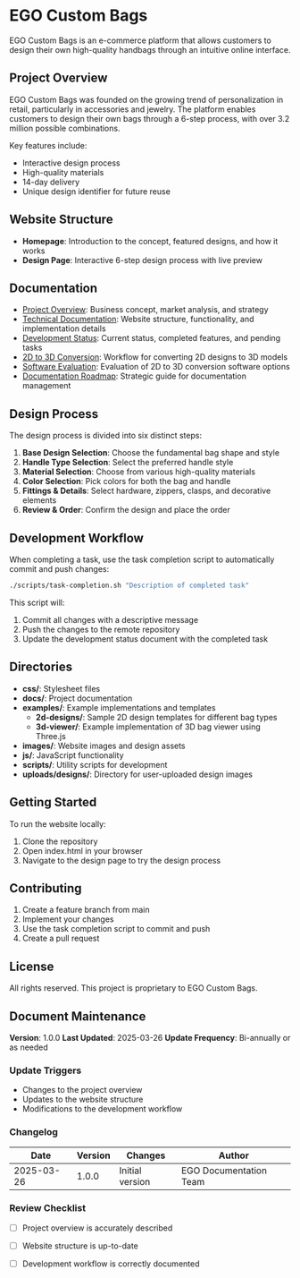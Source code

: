 # EGO Custom Bags

EGO Custom Bags is an e-commerce platform that allows customers to design their own high-quality handbags through an intuitive online interface.

## Project Overview

EGO Custom Bags was founded on the growing trend of personalization in retail, particularly in accessories and jewelry. The platform enables customers to design their own bags through a 6-step process, with over 3.2 million possible combinations.

Key features include:
- Interactive design process
- High-quality materials
- 14-day delivery
- Unique design identifier for future reuse

## Website Structure

- **Homepage**: Introduction to the concept, featured designs, and how it works
- **Design Page**: Interactive 6-step design process with live preview

## Documentation

- [Project Overview](docs/project-overview.md): Business concept, market analysis, and strategy
- [Technical Documentation](docs/technical-documentation.md): Website structure, functionality, and implementation details
- [Development Status](docs/development-status.md): Current status, completed features, and pending tasks
- [2D to 3D Conversion](docs/2d-to-3d-conversion.md): Workflow for converting 2D designs to 3D models
- [Software Evaluation](docs/software-evaluation.md): Evaluation of 2D to 3D conversion software options
- [Documentation Roadmap](docs/documentation-roadmap.md): Strategic guide for documentation management

## Design Process

The design process is divided into six distinct steps:

1. **Base Design Selection**: Choose the fundamental bag shape and style
2. **Handle Type Selection**: Select the preferred handle style
3. **Material Selection**: Choose from various high-quality materials
4. **Color Selection**: Pick colors for both the bag and handle
5. **Fittings & Details**: Select hardware, zippers, clasps, and decorative elements
6. **Review & Order**: Confirm the design and place the order

## Development Workflow

When completing a task, use the task completion script to automatically commit and push changes:

```bash
./scripts/task-completion.sh "Description of completed task"
```

This script will:
1. Commit all changes with a descriptive message
2. Push the changes to the remote repository
3. Update the development status document with the completed task

## Directories

- **css/**: Stylesheet files
- **docs/**: Project documentation
- **examples/**: Example implementations and templates
  - **2d-designs/**: Sample 2D design templates for different bag types
  - **3d-viewer/**: Example implementation of 3D bag viewer using Three.js
- **images/**: Website images and design assets
- **js/**: JavaScript functionality
- **scripts/**: Utility scripts for development
- **uploads/designs/**: Directory for user-uploaded design images

## Getting Started

To run the website locally:

1. Clone the repository
2. Open index.html in your browser
3. Navigate to the design page to try the design process

## Contributing

1. Create a feature branch from main
2. Implement your changes
3. Use the task completion script to commit and push
4. Create a pull request

## License

All rights reserved. This project is proprietary to EGO Custom Bags.

## Document Maintenance

**Version**: 1.0.0
**Last Updated**: 2025-03-26
**Update Frequency**: Bi-annually or as needed

### Update Triggers
- Changes to the project overview
- Updates to the website structure
- Modifications to the development workflow

### Changelog
| Date | Version | Changes | Author |
|------|---------|---------|--------|
| 2025-03-26 | 1.0.0 | Initial version | EGO Documentation Team |

### Review Checklist
- [ ] Project overview is accurately described
- [ ] Website structure is up-to-date
- [ ] Development workflow is correctly documented

